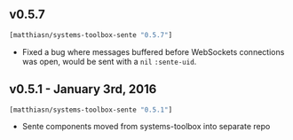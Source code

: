 ## v0.5.7

```clojure
[matthiasn/systems-toolbox-sente "0.5.7"]
```

* Fixed a bug where messages buffered before WebSockets connections was open, would be sent with a `nil` `:sente-uid`.

## v0.5.1 - January 3rd, 2016

```clojure
[matthiasn/systems-toolbox-sente "0.5.1"]
```

* Sente components moved from systems-toolbox into separate repo

